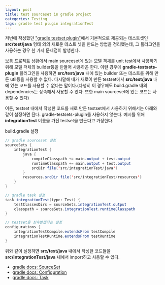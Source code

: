 ```yaml
---
layout: post
title: test sourceset in gradle project
categories: Testing
tags: gradle test plugin integrationTest
---
```


저번에 작성했던 ["gradle testset plugin"](https://rio-kim.github.io/testing/2017/10/23/gradle_testset_plugin)에서 기본적으로 제공되는 테스트셋인 **src/test/java** 형태 외의 새로운 테스트 셋을 만드는 방법을 정리했는데, 그 플러그인을 사용하는 경우 한 가지 문제점이 발생한다.

보통 프로젝트 상황에서 main sourceset에 있는 모델 객체를 unit test에서 사용하기 위해 모델 객체의 builder등을 만들어 사용하곤 한다. 이런 경우에 **gradle-testsets-plugin** 플러그인을 사용하면 **src/test/java** 내에 있는 builder 또는 테스트를 위해 만든 util등을 사용할 수 없다. 다시말해 내가 새로이 만든 testset에서 **src/test/java** 내에 있는 코드를 사용할 수 없다는 말이다.(다행히 이 경우에도 build.gradle 내의 dependencies는 상속해서 사용할 수 있다. 또한 main sourceset에 있는 코드는 사용할 수 있다)

여튼, testset 내에서 작성한 코드를 새로 만든 testset에서 사용하기 위해서는 아래와 같이 설정하면 된다. gradle-testsets-plugin를 사용하지 않는다. 예시를 위해 **integrationTest** 이름을 가진 testset을 만든다고 가정한다.

build.gradle 설정
~~~java
// gradle sourceset 설정
sourceSets {
    integrationTest {
        java {
            compileClasspath += main.output + test.output
            runtimeClasspath += main.output + test.output
            srcDir file('src/integrationTest/java')
        }
        resources.srcDir file('src/integrationTest/resources')
    }
}

// gradle task 설정
task integrationTest(type: Test) {
    testClassesDirs = sourceSets.integrationTest.output
    classpath = sourceSets.integrationTest.runtimeClasspath
}

// testset을 상속받겠다는 설정
configurations {
    integrationTestCompile.extendsFrom testCompile
    integrationTestRuntime.extendsFrom testRuntime
}

~~~
위와 같이 설정하면 **src/test/java** 내에서 작성한 코드들을 **src/integrationTest/java** 내에서 import하고 사용할 수 있다.

- [gradle docs: SourceSet](https://docs.gradle.org/current/dsl/org.gradle.api.tasks.SourceSet.html)
- [gradle docs: Configuration](https://docs.gradle.org/current/dsl/org.gradle.api.artifacts.Configuration.html)
- [gradle docs: Task](https://docs.gradle.org/current/dsl/org.gradle.api.Task.html)
